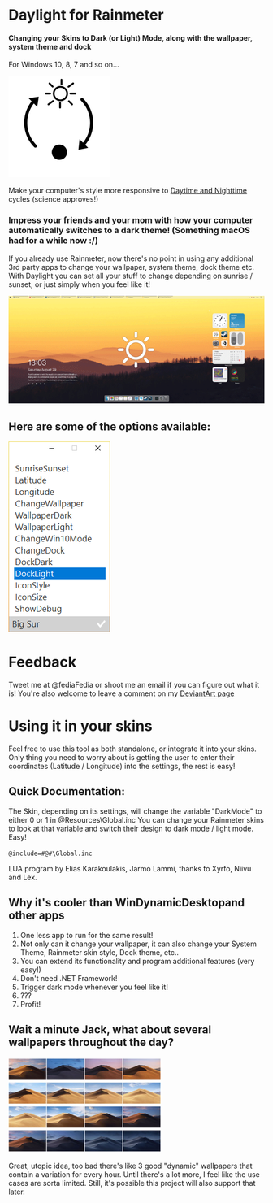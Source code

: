 # Daylight for Rainmeter
#### Changing your Skins to Dark (or Light) Mode, along with the wallpaper, system theme and dock
For Windows 10, 8, 7 and so on...

![Daylight Logo](/images/daylight.png)

Make your computer's style more responsive to [Daytime and Nighttime](https://www.youtube.com/watch?v=Ln2Xq8fCNI8) cycles (science approves!)

### Impress your friends and your mom with how your computer automatically switches to a dark theme! (Something macOS had for a while now :/)

If you already use Rainmeter, now there's no point in using any additional 3rd party apps to change your wallpaper, system theme, dock theme etc. With Daylight you can set all your stuff to change depending on sunrise / sunset, or just simply when you feel like it!

![Daylight Logo](/images/daylight.gif)

## Here are some of the options available:

![Settings](/images/settings.png)

# Feedback
Tweet me at @fediaFedia or shoot me an email if you can figure out what it is!
You're also welcome to leave a comment on my [DeviantArt page](https://www.deviantart.com/fediafedia/art/Daylight-for-Rainmeter-Standalone-Omnimo-BigSur-847968947)

# Using it in your skins

Feel free to use this tool as both standalone, or integrate it into your skins.
Only thing you need to worry about is getting the user to enter their coordinates (Latitude / Longitude) into the settings, the rest is easy!

## Quick Documentation:

The Skin, depending on its settings, will change the variable "DarkMode" to either 0 or 1 in @Resources\Global.inc
You can change your Rainmeter skins to look at that variable and switch their design to dark mode / light mode. Easy!

`@include=#@#\Global.inc`

LUA program by Elias Karakoulakis, Jarmo Lammi, thanks to Xyrfo, Niivu and Lex.

## Why it's cooler than WinDynamicDesktopand other apps

1. One less app to run for the same result!
2. Not only can it change your wallpaper, it can also change your System Theme, Rainmeter skin style, Dock theme, etc.. 
3. You can extend its functionality and program additional features (very easy!)
4. Don't need .NET Framework!
5. Trigger dark mode whenever you feel like it!
6. ???
7. Profit!

## Wait a minute Jack, what about several wallpapers throughout the day?

![Dynamic](/images/dyna.jpg)

Great, utopic idea, too bad there's like 3 good "dynamic" wallpapers that contain a variation for every hour. Until there's a lot more, I feel like the use cases are sorta limited. Still, it's possible this project will also support that later.
